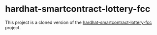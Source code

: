 # hardhat-smartcontract-lottery-fcc

This project is a cloned version of the [hardhat-smartcontract-lottery-fcc](https://github.com/PatrickAlphaC/hardhat-smartcontract-lottery-fcc) project.